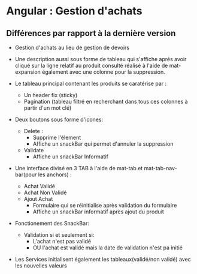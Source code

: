 # Angular : Gestion d'achats


## Différences  par rapport à la dernière version 

- Gestion d'achats au lieu de gestion de devoirs 

- Une description aussi sous forme de tableau qui s'affiche aprés avoir cliqué sur la ligne relatif au produit consulté réalisé à l'aide de mat-expansion également avec une colonne pour la suppression.

- Le tableau principal contenant les produits se caratérise par :
	- Un header fix (sticky)
	- Pagination (tableau filtré en recherchant dans tous ces colonnes à partir d'un mot clé)


- Deux boutons sous forme d'icones:
	- Delete : 
		- Supprime l'élement
		- Affiche un snackBar qui permet d'annuler la suppression
	- Validate
		- Affiche un snackBar Informatif 

- Une interface divisé en 3 TAB à l'aide de mat-tab et mat-tab-nav-bar(pour les anchors) : 
	- Achat Validé
	- Achat Non Validé
	- Ajout Achat
		- Formulaire qui se réinitialise après validation du formulaire
		- Affiche un snackBar informatif après ajout du produit 

- Fonctionement des SnackBar:
	- Validation si et seulement si:
		- L'achat n'est pas validé
		- OU l'achat est validé mais la date de validation n'est pa initié

- Les Services initialisent également les tableaux(validé/non validé) avec les nouvelles valeurs

